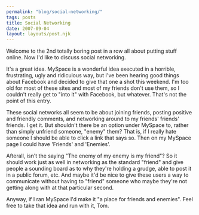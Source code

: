 ```yaml
---
permalink: "blog/social-networking/"
tags: posts
title: Social Networking
date: 2007-09-04
layout: layouts/post.njk
---
```


Welcome to the 2nd totally boring post in a row all about putting stuff online. Now I'd like to discuss social networking.

It's a great idea. MySpace is a wonderful idea executed in a horrible, frustrating, ugly and ridiculous way, but I've been hearing good things about Facebook and decided to give that one a shot this weekend. I'm too old for most of these sites and most of my friends don't use them, so I couldn't really get to "into it" with Facebook, but whatever. That's not the point of this entry.

These social networks all seem to be about joining friends, posting positive and friendly comments, and networking around to my friends' friends' friends. I get it. But shouldn't there be an option under MySpace to, rather than simply unfriend someone, "enemy" them? That is, if I really hate someone I should be able to click a link that says so. Then on my MySpace page I could have 'Friends' and 'Enemies'.

Afterall, isn't the saying "The enemy of my enemy is my friend"? So it should work just as well in networking as the standard "friend" and give people a sounding board as to why they're holding a grudge, able to post it in a public forum, etc. And maybe it'd be nice to give these users a way to communicate without having to "friend" someone who maybe they're not getting along with at that particular second.

Anyway, if I ran MySpace I'd make it "a place for friends and enemies". Feel free to take that idea and run with it, Tom.